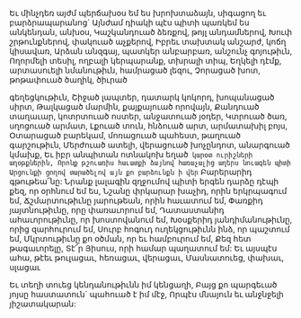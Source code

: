 
Եւ մինչդեռ այժմ պերճախօս եմ ես խրոխտաձայն,
սիգացող եւ բարձրապարանոց`
Այնժամ դիակի պէս պիտի պառկեմ ես անկենդան,
անխօս,
Կաշկանդուած ձեռքով, թոյլ անդամներով,
Խուփ շրթունքներով, փակուած աչքերով,
Իբրեւ տախտակ անշարժ, կոճղ կիսավառ,
Արձան անզգայ, պատկեր անբարբառ, անշունչ
գոյութիւն,
Ողորմելի տեսիլ, ողբալի կերպարանք, տխրալի
տիպ,
Եղկելի դէմք, արտասուելի նմանութիւն,
համրացած լեզու,
Չորացած խոտ, թոթափուած ծաղիկ, ծիւրած


գեղեցկութիւն,
Շիջած լապտեր, դատարկ կոկորդ, խոպանացած
սիրտ,
Թալկացած մարմին, քայքայուած որովայն,
Քանդուած տաղաւար, կոտրտուած ոստեր,
անջատուած յօդեր,
Կտրուած ծառ, սղոցուած արմատ,
Լքուած տուն, հնձուած արտ, արմատախիլ բոյս,
Օտարացած բարեկամ, մոռացուած պահեստ,
թաղուած գարշութիւն,
Մերժուած ատելի, վերացուած խոչընդոտ,
անարգուած կմախք,
Եւ իբր անպիտան ոտնակոխ եղած` կարօտ
ուրիշների աղօթքներին,
Որոնք թշուառիս հաւատքի ձայնով հառաչալից
աղերս նուագեն պիտի
Արցունքի ցողով տարածելով այն քո բարձունքն ի
վեր`
Բարերարիդ գթութեա՜նը:
Նրանք լալագին զղջումով պիտի երգեն դարձը
դէպի քեզ, որ օրհնում եմ ես,
Նշանը փրկարար խաչիդ, որին երկրպագում եմ,
Ճշմարտութիւնը յարութեան, որին հաւատում եմ,
Փառքիդ յայտնութիւնը, որը փառաւորում եմ,
Դատաստանիդ ահաւորութիւնը, որ
խոստովանում եմ,
Խօսքերիդ յանդիմանութիւնը, որից զարհուրում
եմ,
Սուրբ հոգուդ ուղեկցութիւնն ինձ, որ պաշտում
եմ,
Մկրտութիւնը քո օծման, որ եւ համբուրում եմ,
Քեզ հետ թագաւորելը, Տէ՜ր Յիսուս, որի համար
պաղատում եմ:
Եւ այսպէս ահա, թէեւ թուլացաւ, հեռացաւ,
վերացաւ,
Մասնատուեց, փախաւ, սլացաւ


Եւ տեղի տուեց կենդանութիւնն իմ կենցաղի,
Բայց քո պարգեւած յոյսը հաստատուն` պահուած
է իմ մէջ,
Որպէս մնայուն եւ անջնջելի յիշատակարան:
